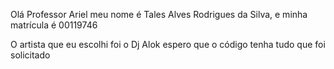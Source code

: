 Olá Professor Ariel
meu nome é Tales Alves Rodrigues da Silva,
e minha matrícula é 00119746

O artista que eu escolhi foi o Dj Alok espero que o código tenha tudo que foi solicitado
